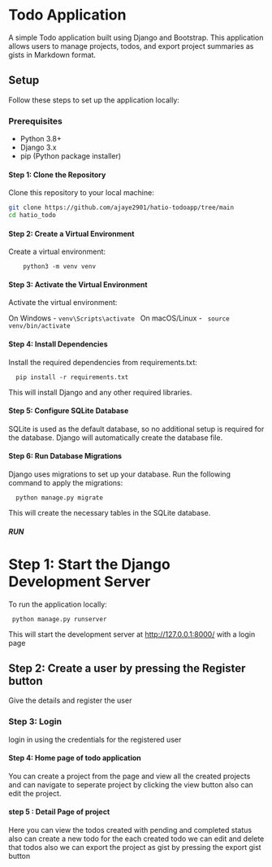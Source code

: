 # Todo Application

A simple Todo application built using Django and Bootstrap. This application allows users to manage projects, todos, and export project summaries as gists in Markdown format.

## Setup

Follow these steps to set up the application locally:

### Prerequisites

- Python 3.8+
- Django 3.x
- pip (Python package installer)

#### Step 1: Clone the Repository

Clone this repository to your local machine:

```bash
git clone https://github.com/ajaye2901/hatio-todoapp/tree/main
cd hatio_todo
```

#### Step 2: Create a Virtual Environment

Create a virtual environment: 

```     python3 -m venv venv       ```

#### Step 3: Activate the Virtual Environment

Activate the virtual environment:

On Windows - ``` venv\Scripts\activate  ```
On macOS/Linux - ```  source venv/bin/activate  ```

#### Step 4: Install Dependencies

Install the required dependencies from requirements.txt: 

```   pip install -r requirements.txt   ```

This will install Django and any other required libraries.


#### Step 5: Configure SQLite Database

SQLite is used as the default database, so no additional setup is required for the database. Django will automatically create the database file.

#### Step 6: Run Database Migrations

Django uses migrations to set up your database. Run the following command to apply the migrations:

```   python manage.py migrate  ```

This will create the necessary tables in the SQLite database.


##### RUN

# Step 1: Start the Django Development Server
To run the application locally:

```  python manage.py runserver  ```

This will start the development server at http://127.0.0.1:8000/ with a login page


## Step 2: Create a user by pressing the Register button

Give the details and register the user

### Step 3: Login

login in using the credentials for the registered user

#### Step 4: Home page of todo application

You can create a project from the page and view all the created projects and can navigate to seperate project by clicking the view button also can edit the project.

#### step 5 : Detail Page of project

Here you can view the todos created with pending and completed status also can create a new todo for the each created todo we can edit and delete that todos also we can export the project as gist by pressing the export gist button
